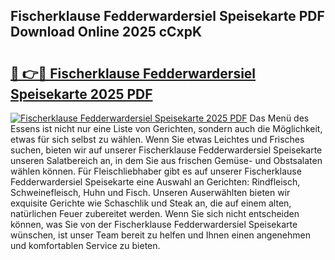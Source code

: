 ## Fischerklause Fedderwardersiel Speisekarte PDF Download Online 2025 cCxpK

# <h2><a href="http://gcaenm.nevu.top/?p=Fischerklause+Fedderwardersiel+Speisekarte">🔗 👉🔴 Fischerklause Fedderwardersiel Speisekarte 2025 PDF</a></h2>

[![Fischerklause Fedderwardersiel Speisekarte 2025 PDF](https://i.imgur.com/dBaPXMq.png)](http://gcaenm.nevu.top/?p=Fischerklause+Fedderwardersiel+Speisekarte)
Das Menü des Essens ist nicht nur eine Liste von Gerichten, sondern auch die Möglichkeit, etwas für sich selbst zu wählen. Wenn Sie etwas Leichtes und Frisches suchen, bieten wir auf unserer Fischerklause Fedderwardersiel Speisekarte unseren Salatbereich an, in dem Sie aus frischen Gemüse- und Obstsalaten wählen können. Für Fleischliebhaber gibt es auf unserer Fischerklause Fedderwardersiel Speisekarte eine Auswahl an Gerichten: Rindfleisch, Schweinefleisch, Huhn und Fisch. Unseren Auserwählten bieten wir exquisite Gerichte wie Schaschlik und Steak an, die auf einem alten, natürlichen Feuer zubereitet werden. Wenn Sie sich nicht entscheiden können, was Sie von der Fischerklause Fedderwardersiel Speisekarte wünschen, ist unser Team bereit zu helfen und Ihnen einen angenehmen und komfortablen Service zu bieten.
